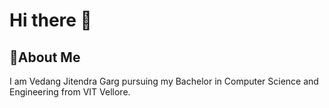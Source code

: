 <h1>Hi there 👋</h1>

<h2>🚀About Me</h2>

I am Vedang Jitendra Garg pursuing my Bachelor in Computer Science and Engineering from VIT Vellore.

